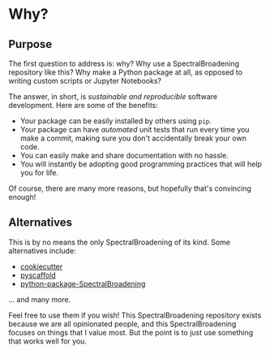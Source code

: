 # Why?

## Purpose

The first question to address is: why? Why use a SpectralBroadening repository like this? Why make a Python package at all, as opposed to writing custom scripts or Jupyter Notebooks?

The answer, in short, is _sustainable and reproducible_ software development. Here are some of the benefits:

- Your package can be easily installed by others using `pip`.
- Your package can have _automated_ unit tests that run every time you make a commit, making sure you don't accidentally break your own code.
- You can easily make and share documentation with no hassle.
- You will instantly be adopting good programming practices that will help you for life.

Of course, there are many more reasons, but hopefully that's convincing enough!

## Alternatives

This is by no means the only SpectralBroadening of its kind. Some alternatives include:

- [cookiecutter](https://github.com/cookiecutter/cookiecutter)
- [pyscaffold](https://github.com/pyscaffold/pyscaffold)
- [python-package-SpectralBroadening](https://github.com/microsoft/python-package-SpectralBroadening)

... and many more.

Feel free to use them if you wish! This SpectralBroadening repository exists because we are all opinionated people, and this SpectralBroadening focuses on things that I value most. But the point is to just use something that works well for you.
